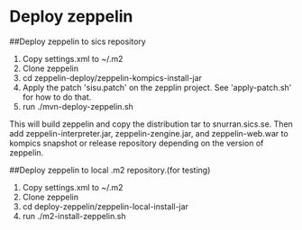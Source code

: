 # Deploy zeppelin

##Deploy zeppelin to sics repository

1.  Copy settings.xml to ~/.m2 
2.  Clone zeppelin
3.  cd zeppelin-deploy/zeppelin-kompics-install-jar
4.  Apply the patch 'sisu.patch' on the zepplin project. See 'apply-patch.sh' for how to do that. 
5.  run ./mvn-deploy-zeppelin.sh <path-to-zeppelin> <version>

This will build zeppelin and copy the distribution tar to snurran.sics.se. Then add  zeppelin-interpreter.jar, zeppelin-zengine.jar, and zeppelin-web.war to 
kompics snapshot or release repository depending on the version of zeppelin. 

##Deploy zeppelin to local .m2 repository.(for testing)  

1.  Copy settings.xml to ~/.m2 
2.  Clone zeppelin
3.  cd deploy-zeppelin/zeppelin-local-install-jar
4.  run ./m2-install-zeppelin.sh <path-to-zeppelin> <version>
